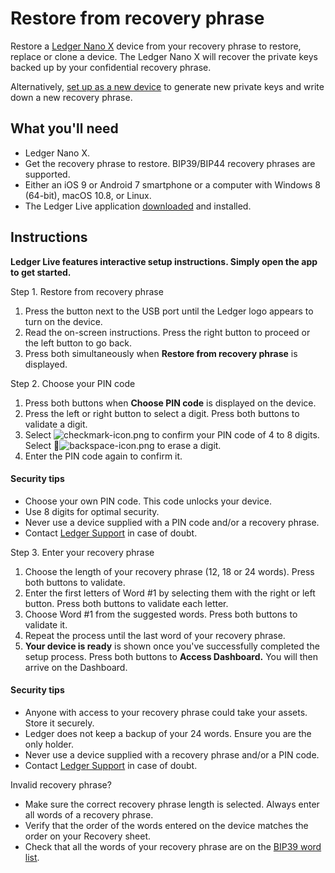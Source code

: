 
# Restore from recovery phrase

Restore a [Ledger Nano X](https://ledger.com/products/ledger-nano-x) device from your recovery phrase to restore, replace or clone a device. The Ledger Nano X will recover the private keys backed up by your confidential recovery phrase.

Alternatively, [set up as a new device](https://support.ledger.com/hc/en-us/articles/360018784134) to generate new private keys and write down a new recovery phrase.

## What you'll need

-   Ledger Nano X.
-   Get the recovery phrase to restore. BIP39/BIP44 recovery phrases are supported.
-   Either an iOS 9 or Android 7 smartphone or a computer with Windows 8 (64-bit), macOS 10.8, or Linux.
-   The Ledger Live application [downloaded](https://ledger.com/live) and installed.

## Instructions

**Ledger Live features interactive setup instructions. Simply open the app to get started.**

Step 1. Restore from recovery phrase

1.  Press the button next to the USB port until the Ledger logo appears to turn on the device.
2.  Read the on-screen instructions. Press the right button to proceed or the left button to go back.
3.  Press both simultaneously when **Restore from recovery phrase** is displayed.

Step 2. Choose your PIN code

1.  Press both buttons when **Choose PIN code** is displayed on the device.
2.  Press the left or right button to select a digit. Press both buttons to validate a digit.
3.  Select ![checkmark-icon.png](https://support.ledger.com/hc/article_attachments/360022158413/checkmark-icon.png) to confirm your PIN code of 4 to 8 digits. Select ![backspace-icon.png](https://support.ledger.com/hc/article_attachments/360022158433/backspace-icon.png) to erase a digit.
4.  Enter the PIN code again to confirm it.

#### Security tips

-   Choose your own PIN code. This code unlocks your device.
-   Use 8 digits for optimal security.
-   Never use a device supplied with a PIN code and/or a recovery phrase.
-   Contact [Ledger Support](https://support.ledger.com/hc/requests/new) in case of doubt.

Step 3. Enter your recovery phrase

1.  Choose the length of your recovery phrase (12, 18 or 24 words). Press both buttons to validate.
2.  Enter the first letters of Word #1 by selecting them with the right or left button. Press both buttons to validate each letter.
3.  Choose Word #1 from the suggested words. Press both buttons to validate it.
4.  Repeat the process until the last word of your recovery phrase.
5.  **Your device is ready** is shown once you've successfully completed the setup process. Press both buttons to **Access Dashboard.** You will then arrive on the Dashboard.

#### Security tips

-   Anyone with access to your recovery phrase could take your assets. Store it securely.
-   Ledger does not keep a backup of your 24 words. Ensure you are the only holder.
-   Never use a device supplied with a recovery phrase and/or a PIN code.
-   Contact [Ledger Support](https://support.ledger.com/hc/requests/new) in case of doubt.

Invalid recovery phrase?

-   Make sure the correct recovery phrase length is selected. Always enter all words of a recovery phrase.
-   Verify that the order of the words entered on the device matches the order on your Recovery sheet.
-   Check that all the words of your recovery phrase are on the [BIP39 word list](https://github.com/bitcoin/bips/blob/master/bip-0039/english.txt).